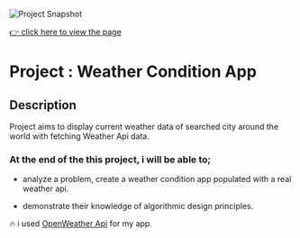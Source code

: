 ![Project Snapshot](screengif.gif)

[👉 click here to view the page](https://msaiduslu.github.io/Weather-App/)

# Project : Weather Condition App

## Description

Project aims to display current weather data of searched city around the world with fetching Weather Api data.

### At the end of the this project, i will be able to;

- analyze a problem, create a weather condition app populated with a real weather api.

- demonstrate their knowledge of algorithmic design principles.

🔥 i used [OpenWeather Api](https://openweathermap.org/) for my app.
